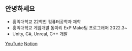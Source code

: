 ## 안녕하세요
- 홍익대학교 22학번 컴퓨터공학과 재학
- 홍익대학교 게임개발 동아리 ExP Make팀 프로그래머 2022.3~
- Unity, C#, Unreal, C++ 개발

<a href="https://www.youtube.com/@user-ns4cc8hk7l">YouTude</a>
<a href="https://github.com/catsnakedog/catsnakedog/edit/main/">Notion</a>

<!--
**catsnakedog/catsnakedog** is a ✨ _special_ ✨ repository because its `README.md` (this file) appears on your GitHub profile.

Here are some ideas to get you started:

- 🔭 I’m currently working on ...
- 🌱 I’m currently learning ...
- 👯 I’m looking to collaborate on ...
- 🤔 I’m looking for help with ...
- 💬 Ask me about ...
- 📫 How to reach me: ...
- 😄 Pronouns: ...
- ⚡ Fun fact: ...
-->
